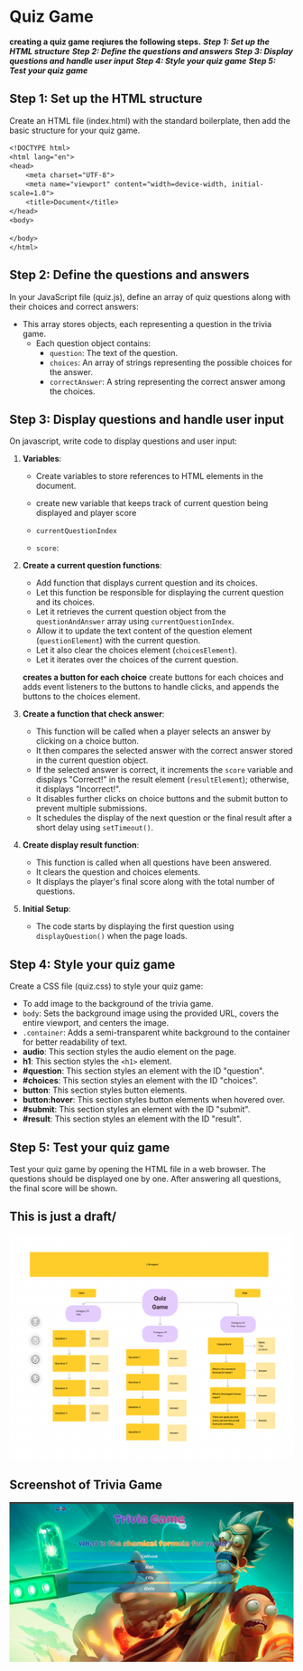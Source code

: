# Quiz Game

**creating a quiz game reqiures the following steps.**
***Step 1: Set up the HTML structure***
***Step 2: Define the questions and answers***
***Step 3: Display questions and handle user input***
***Step 4: Style your quiz game***
***Step 5: Test your quiz game***

## Step 1: Set up the HTML structure
Create an HTML file (index.html) with the standard boilerplate, then add the basic structure for your quiz game.

```
<!DOCTYPE html>
<html lang="en">
<head>
    <meta charset="UTF-8">
    <meta name="viewport" content="width=device-width, initial-scale=1.0">
    <title>Document</title>
</head>
<body>
    
</body>
</html>
```

## Step 2: Define the questions and answers
In your JavaScript file (quiz.js), define an array of quiz questions along with their choices and correct answers:
- This array stores objects, each representing a question in the trivia game.
   - Each question object contains:
     - `question`: The text of the question.
     - `choices`: An array of strings representing the possible choices for the answer.
     - `correctAnswer`: A string representing the correct answer among the choices.

## Step 3: Display questions and handle user input
On javascript, write code to display questions and user input:

1. **Variables**:
   - Create variables to store references to HTML elements in the document.
    
   - create new variable that keeps track of current question being displayed and player score
   - `currentQuestionIndex` 
   - `score`: 

2. **Create a current question functions**:
   - Add function that displays current question and its choices.
   - Let this function be responsible for displaying the current question and its choices.
   - Let it retrieves the current question object from the `questionAndAnswer` array using `currentQuestionIndex`.
   - Allow it to update the text content of the question element (`questionElement`) with the current question.
   - Let it also clear the choices element (`choicesElement`).
   - Let it iterates over the choices of the current question.
   
   **creates a button for each choice**
   create buttons for each choices and adds event listeners to the buttons to handle clicks, and appends the buttons to the choices element.

3. **Create a function that check answer**:
   - This function will be called when a player selects an answer by clicking on a choice button.
   - It then compares the selected answer with the correct answer stored in the current question object.
   - If the selected answer is correct, it increments the `score` variable and displays "Correct!" in the result element (`resultElement`); otherwise, it displays "Incorrect!".
   - It disables further clicks on choice buttons and the submit button to prevent multiple submissions.
   - It schedules the display of the next question or the final result after a short delay using `setTimeout()`.

4. **Create display result function**:
   - This function is called when all questions have been answered.
   - It clears the question and choices elements.
   - It displays the player's final score along with the total number of questions.

5. **Initial Setup**:
   - The code starts by displaying the first question using `displayQuestion()` when the page loads.


## Step 4: Style your quiz game
Create a CSS file (quiz.css) to style your quiz game:
  - To add image to the background of the trivia game.
  - `body`: Sets the background image using the provided URL, covers the entire viewport, and centers the image.
  - `.container`: Adds a semi-transparent white background to the container for better readability of text.
  - **audio**: This section styles the audio element on the page.
  - **h1**: This section styles the `<h1>` element.
  - **#question**: This section styles an element with the ID "question".
  - **#choices**: This section styles an element with the ID "choices".
  - **button**: This section styles button elements.
  - **button:hover**: This section styles button elements when hovered over.
  - **#submit**: This section styles an element with the ID "submit".
  - **#result**: This section styles an element with the ID "result".




  

## Step 5: Test your quiz game
Test your quiz game by opening the HTML file in a web browser. The questions should be displayed one by one. After answering all questions, the final score will be shown.

## This is just a draft/
![quize-game draft alt text](Quiz-game.jpg)

## Screenshot of Trivia Game
![Trivia-game alt text](screenshot.jpg)



